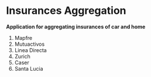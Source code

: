 # Insurances Aggregation

**Application for aggregating insurances of car and home**

1. Mapfre
2. Mutuactivos
3. Linea Directa
4. Zurich
5. Caser
6. Santa Lucia